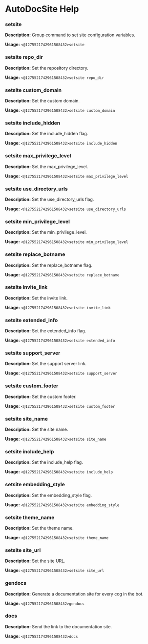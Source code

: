 # AutoDocSite Help

### setsite

**Description:** Group command to set site configuration variables.

**Usage:** `<@1275521742961508432>setsite`

### setsite repo_dir

**Description:** Set the repository directory.

**Usage:** `<@1275521742961508432>setsite repo_dir`

### setsite custom_domain

**Description:** Set the custom domain.

**Usage:** `<@1275521742961508432>setsite custom_domain`

### setsite include_hidden

**Description:** Set the include_hidden flag.

**Usage:** `<@1275521742961508432>setsite include_hidden`

### setsite max_privilege_level

**Description:** Set the max_privilege_level.

**Usage:** `<@1275521742961508432>setsite max_privilege_level`

### setsite use_directory_urls

**Description:** Set the use_directory_urls flag.

**Usage:** `<@1275521742961508432>setsite use_directory_urls`

### setsite min_privilege_level

**Description:** Set the min_privilege_level.

**Usage:** `<@1275521742961508432>setsite min_privilege_level`

### setsite replace_botname

**Description:** Set the replace_botname flag.

**Usage:** `<@1275521742961508432>setsite replace_botname`

### setsite invite_link

**Description:** Set the invite link.

**Usage:** `<@1275521742961508432>setsite invite_link`

### setsite extended_info

**Description:** Set the extended_info flag.

**Usage:** `<@1275521742961508432>setsite extended_info`

### setsite support_server

**Description:** Set the support server link.

**Usage:** `<@1275521742961508432>setsite support_server`

### setsite custom_footer

**Description:** Set the custom footer.

**Usage:** `<@1275521742961508432>setsite custom_footer`

### setsite site_name

**Description:** Set the site name.

**Usage:** `<@1275521742961508432>setsite site_name`

### setsite include_help

**Description:** Set the include_help flag.

**Usage:** `<@1275521742961508432>setsite include_help`

### setsite embedding_style

**Description:** Set the embedding_style flag.

**Usage:** `<@1275521742961508432>setsite embedding_style`

### setsite theme_name

**Description:** Set the theme name.

**Usage:** `<@1275521742961508432>setsite theme_name`

### setsite site_url

**Description:** Set the site URL.

**Usage:** `<@1275521742961508432>setsite site_url`

### gendocs

**Description:** Generate a documentation site for every cog in the bot.

**Usage:** `<@1275521742961508432>gendocs`

### docs

**Description:** Send the link to the documentation site.

**Usage:** `<@1275521742961508432>docs`


